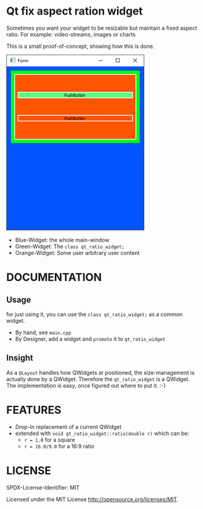 # Qt fix aspect ration widget
Sometimes you want your widget to be resizable but maintain a fixed aspect ratio.
For example: video-streams, images or charts

This is a small proof-of-concept, showing how this is done.

![example](./doc/images/example.png?raw=true)
 * Blue-Widget: the whole main-window
 * Green-Widget: The ``` class qt_ratio_widget; ```
 * Orange-Widget: Some user arbitrary user content

# DOCUMENTATION
## Usage
for just using it, you can use the ``` class qt_ratio_widget; ``` as a common widget.
 * By hand, see ``` main.cpp ```
 * By Designer, add a widget and ``` promote ``` it to ``` qt_ratio_widget ```

## Insight
As a ``` QLayout ```  handles how QWidgets ar positioned, the size-management is actually done by a QWidget.
Therefore the ``` qt_ratio_widget ``` is a QWidget.
The implementation is easy, once figured out where to put it. :-)

# FEATURES
 * Drop-In replacement of a current QWidget
 * extended with ``` void qt_ratio_widget::ratio(double r) ``` which can be: 
   * ``` r = 1.0 ``` for a square
   * ``` r = 16.0/9.0 ``` for a 16:9 ratio
 
# LICENSE
SPDX-License-Identifier:  MIT

Licensed under the MIT License <http://opensource.org/licenses/MIT>.
